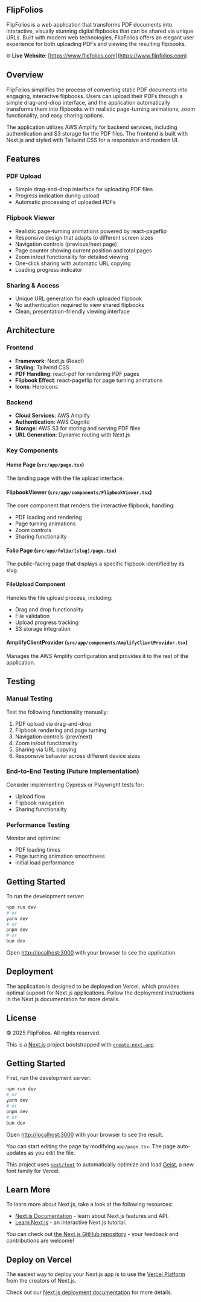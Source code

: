 ## FlipFolios

FlipFolios is a web application that transforms PDF documents into interactive, visually stunning digital flipbooks that can be shared via unique URLs. Built with modern web technologies, FlipFolios offers an elegant user experience for both uploading PDFs and viewing the resulting flipbooks.

🌐 **Live Website**: [https://www.flipfolios.com](https://www.flipfolios.com)

## Overview

FlipFolios simplifies the process of converting static PDF documents into engaging, interactive flipbooks. Users can upload their PDFs through a simple drag-and-drop interface, and the application automatically transforms them into flipbooks with realistic page-turning animations, zoom functionality, and easy sharing options.

The application utilizes AWS Amplify for backend services, including authentication and S3 storage for the PDF files. The frontend is built with Next.js and styled with Tailwind CSS for a responsive and modern UI.

## Features

### PDF Upload
- Simple drag-and-drop interface for uploading PDF files
- Progress indication during upload
- Automatic processing of uploaded PDFs

### Flipbook Viewer
- Realistic page-turning animations powered by react-pageflip
- Responsive design that adapts to different screen sizes
- Navigation controls (previous/next page)
- Page counter showing current position and total pages
- Zoom in/out functionality for detailed viewing
- One-click sharing with automatic URL copying
- Loading progress indicator

### Sharing & Access
- Unique URL generation for each uploaded flipbook
- No authentication required to view shared flipbooks
- Clean, presentation-friendly viewing interface

## Architecture

### Frontend
- **Framework**: Next.js (React)
- **Styling**: Tailwind CSS
- **PDF Handling**: react-pdf for rendering PDF pages
- **Flipbook Effect**: react-pageflip for page turning animations
- **Icons**: Heroicons

### Backend
- **Cloud Services**: AWS Amplify
- **Authentication**: AWS Cognito
- **Storage**: AWS S3 for storing and serving PDF files
- **URL Generation**: Dynamic routing with Next.js

### Key Components

#### Home Page (`src/app/page.tsx`)
The landing page with the file upload interface.

#### FlipbookViewer (`src/app/components/FlipbookViewer.tsx`)
The core component that renders the interactive flipbook, handling:
- PDF loading and rendering
- Page turning animations
- Zoom controls
- Sharing functionality

#### Folio Page (`src/app/folio/[slug]/page.tsx`)
The public-facing page that displays a specific flipbook identified by its slug.

#### FileUpload Component
Handles the file upload process, including:
- Drag and drop functionality
- File validation
- Upload progress tracking
- S3 storage integration

#### AmplifyClientProvider (`src/app/components/AmplifyClientProvider.tsx`)
Manages the AWS Amplify configuration and provides it to the rest of the application.

## Testing

### Manual Testing
Test the following functionality manually:
1. PDF upload via drag-and-drop
2. Flipbook rendering and page turning
3. Navigation controls (prev/next)
4. Zoom in/out functionality
5. Sharing via URL copying
6. Responsive behavior across different device sizes

### End-to-End Testing (Future Implementation)
Consider implementing Cypress or Playwright tests for:
- Upload flow
- Flipbook navigation
- Sharing functionality

### Performance Testing
Monitor and optimize:
- PDF loading times
- Page turning animation smoothness
- Initial load performance

## Getting Started

To run the development server:

```bash
npm run dev
# or
yarn dev
# or
pnpm dev
# or
bun dev
```

Open [http://localhost:3000](http://localhost:3000) with your browser to see the application.

## Deployment

The application is designed to be deployed on Vercel, which provides optimal support for Next.js applications. Follow the deployment instructions in the Next.js documentation for more details.

## License

© 2025 FlipFolios. All rights reserved.

This is a [Next.js](https://nextjs.org) project bootstrapped with [`create-next-app`](https://nextjs.org/docs/app/api-reference/cli/create-next-app).

## Getting Started

First, run the development server:

```bash
npm run dev
# or
yarn dev
# or
pnpm dev
# or
bun dev
```

Open [http://localhost:3000](http://localhost:3000) with your browser to see the result.

You can start editing the page by modifying `app/page.tsx`. The page auto-updates as you edit the file.

This project uses [`next/font`](https://nextjs.org/docs/app/building-your-application/optimizing/fonts) to automatically optimize and load [Geist](https://vercel.com/font), a new font family for Vercel.

## Learn More

To learn more about Next.js, take a look at the following resources:

- [Next.js Documentation](https://nextjs.org/docs) - learn about Next.js features and API.
- [Learn Next.js](https://nextjs.org/learn) - an interactive Next.js tutorial.

You can check out [the Next.js GitHub repository](https://github.com/vercel/next.js) - your feedback and contributions are welcome!

## Deploy on Vercel

The easiest way to deploy your Next.js app is to use the [Vercel Platform](https://vercel.com/new?utm_medium=default-template&filter=next.js&utm_source=create-next-app&utm_campaign=create-next-app-readme) from the creators of Next.js.

Check out our [Next.js deployment documentation](https://nextjs.org/docs/app/building-your-application/deploying) for more details.
